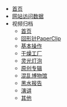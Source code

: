 <!-- _sidebar.md -->

- [首页](/)
- [网站访问数据](/数据)
- 视频归档
  - [首页](/视频归档/ "视频归档 | 首页")
  - [回形针PaperClip](/视频归档/PaperClip/ "视频归档 | 回形针PaperClip")
  - [基本操作](/视频归档/基本操作/ "视频归档 | 基本操作")
  - [干燥工厂](/视频归档/干燥工厂/ "视频归档 | 干燥工厂")
  - [灵光灯泡](/视频归档/灵光灯泡/ "视频归档 | 灵光灯泡")
  - [原创专辑](/视频归档/原创专辑/ "视频归档 | 原创专辑")
  - [混乱博物馆](/视频归档/混乱博物馆/ "视频归档 | 混乱博物馆")
  - [黑水报告](/视频归档/黑水报告/ "视频归档 | 黑水报告")
  - [演讲](/视频归档/演讲/ "视频归档 | 演讲")
  - [其他](/视频归档/其他/ "视频归档 | 其他")
